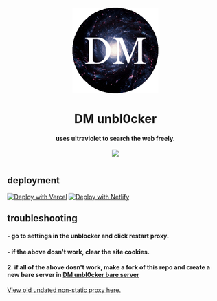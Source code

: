 <p align="center"><img src="/img/logogif.gif" height="200px" width="200px">
</p>

<h1 align="center">DM unbl0cker</h1>

<h4 align="center">uses ultraviolet to search the web freely.</h3>

<p align="center">
<a href="https://discord.gg/hrXXUeWgrn">
  <img src="https://dcbadge.vercel.app/api/server/hrXXUeWgrn"/>
</a>
</p>
<h1></h1>
<h2>deployment</h2>

[![Deploy with Vercel](https://vercel.com/button)](https://vercel.com/new/clone?repository-url=https%3A%2F%2Fgithub.com%2Fdragon731012%2FDM-unbl0cker%2Ftree%2Fstatic)
[![Deploy with Netlify](https://www.netlify.com/img/deploy/button.svg)](https://app.netlify.com/start/deploy?repository=https://github.com/dragon731012/DM-unbl0cker)

<h2>troubleshooting</h2>

<h4> - go to settings in the unblocker and click restart proxy.</h4>
<h4> - if the above dosn't work, clear the site cookies.</h4>
<h4>2. if all of the above dosn't work, make a fork of this repo and create a new bare server in <a href="https://github.com/dragon731012/DM-unbl0cker-bare-server">DM unbl0cker bare server</a></h4>

[View old undated non-static proxy here.](https://github.com/dragon731012/DM-Unbl0cker/tree/old)
